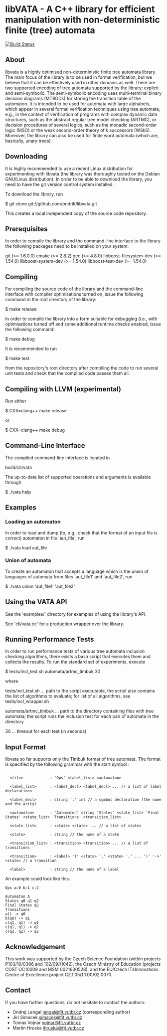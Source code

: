 # libVATA - A C++ library for efficient manipulation with non-deterministic finite (tree) automata
[![Build Status](https://travis-ci.org/ondrik/libvata.svg?branch=master)](https://travis-ci.org/ondrik/libvata)

## About
libvata is a highly optimised non-deterministic finite tree automata library.
The main focus of the library is to be used in formal verification, but we
believe that it can be effectively used in other domains as well. There are
two supported encoding of tree automata supported by the library: explicit and
semi-symbolic. The semi-symbolic encoding uses multi-terminal binary decision
diagrams (MTBDDs) for storing the transition table of the automaton. It is
intended to be used for automata with large alphabets, which appear in several
formal verification techniques using tree automata, e.g., in the context of
verification of programs with complex dynamic data structures, such as the
abstract regular tree model checking (ARTMC), or decision procedures of
several logics, such as the monadic second-order logic (MSO) or the weak
second-order theory of k successors (WSkS). Moreover, the library can also be
used for finite word automata (which are, basically, unary trees).


## Downloading
It is highly recommended to use a recent Linux distribution for experimenting
with libvata (the library was thoroughly tested on the Debian GNU/Linux
distribution). In order to be able to download the library, you need to have
the git version control system installed.

To download the library, run

  $ git clone git://github.com/ondrik/libvata.git

This creates a local independent copy of the source code repository.


## Prerequisites
In order to compile the library and the command-line interface to the library
the following packages need to be installed on your system:

  git (>= 1.6.0.0)
  cmake (>= 2.8.2)
  gcc (>= 4.8.0)
  libboost-filesystem-dev (>= 1.54.0)
  libboost-system-dev (>= 1.54.0)
  libboost-test-dev (>= 1.54.0)


## Compiling
For compiling the source code of the library and the command-line
interface with compiler optimisations turned on, issue the following command
in the root directory of the library:

  $ make release

In order to compile the library into a form suitable for debugging (i.e., with
optimisations turned off and some additional runtime checks enabled, issue the
following command:

  $ make debug

It is recommended to run

  $ make test

from the repository's root directory after compiling the code to run several
unit tests and check that the compiled code passes them all.

## Compiling with LLVM (experimental)
Run either

  $ CXX=clang++ make release

or 

  $ CXX=clang++ make debug

## Command-Line Interface
The compiled command-line interface is located in

  build/cli/vata

The up-to-date list of supported operations and arguments is available through

  $ ./vata help


## Examples

### Loading an automaton
In order to load and dump (to, e.g., check that the format of an
input file is correct) automaton in file 'aut_file', run

  $ ./vata load aut_file


### Union of automata
To create an automaton that accepts a language which is the union of languages
of automata from files 'aut_file1' and 'aut_file2', run

  $ ./vata union 'aut_file1' 'aut_file2'

## Using the VATA API
See the 'examples/' directory for examples of using the library's API.

See 'cli/vata.cc' for a production wrapper over the library.


## Running Performance Tests
In order to run performance tests of various tree automata inclusion checking
algorithms, there exists a bash script that executes them and collects the
results. To run the standard set of experiments, execute

  $ tests/incl_test.sh automata/artmc_timbuk 30

where

  tests/incl_test.sh     ... path to the script executable, the script also
                             contains the list of algorithms to evaluate; for
                             list of all algorithms, see tests/incl_wrapper.sh

  automata/artmc_timbuk  ... path to the directory containing files with tree
                             automata; the script runs the inclusion test for
                             each pair of automata in the directory

  30                     ... timeout for each test (in seconds)


## Input Format
libvata so far supports only the Timbuk format of tree automata. The format is
specified by the following grammar with the start symbol <file>:

~~~~~~~~~~~~~~~~~~~~~~~~~~~~~~~~~~~~~~~~~~~~~~~~~~~~~~~~~~~~~~~~~~~~~~~~~~~~~~~

  <file>            : 'Ops' <label_list> <automaton>

  <label_list>      : <label_decl> <label_decl> ... // a list of label declarations

  <label_decl>      : string ':' int // a symbol declaration (the name and the arity)

  <automaton>       : 'Automaton' string 'States' <state_list> 'Final States' <state_list> 'Transitions' <transition_list>

  <state_list>      : <state> <state> ... // a list of states

  <state>           : string // the name of a state

  <transition_list> : <transition> <transition> ... // a list of transitions

  <transition>      : <label> '(' <state> ',' <state> ',' ... ')' '->' <state> // a transition

  <label>           : string // the name of a label

~~~~~~~~~~~~~~~~~~~~~~~~~~~~~~~~~~~~~~~~~~~~~~~~~~~~~~~~~~~~~~~~~~~~~~~~~~~~~~~

An example could look like this:

~~~~~~~~~~~~~~~~~~~~~
Ops a:0 b:1 c:2

Automaton A
States q0 q1 q2
Final States q2 
Transitions
a() -> q0
b(q0) -> q1
c(q1, q1) -> q1
c(q1, q1) -> q2
c(q2, q2) -> q2
~~~~~~~~~~~~~~~~~~~~~


## Acknowledgement
This work was supported by the Czech Science Foundation (within projects
P103/10/0306 and 102/09/H042), the Czech Ministry of Education (projects COST
OC10009 and MSM 0021630528), and the EU/Czech IT4Innovations Centre of
Excellence project CZ.1.05/1.1.00/02.0070.


## Contact
If you have further questions, do not hesitate to contact the authors:

  * Ondrej Lengal  <lengal@fit.vutbr.cz> (corresponding author)
  * Jiri Simacek   <simacek@fit.vutbr.cz>
  * Tomas Vojnar   <vojnar@fit.vutbr.cz>
  * Martin Hruska  <ihruska@fit.vutbr.cz>
